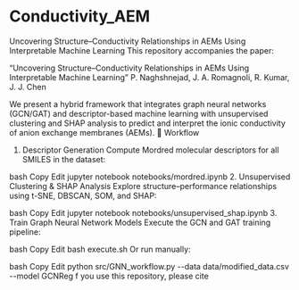 # Conductivity_AEM
Uncovering Structure–Conductivity Relationships in AEMs Using Interpretable Machine Learning
This repository accompanies the paper:

“Uncovering Structure–Conductivity Relationships in AEMs Using Interpretable Machine Learning”
P. Naghshnejad, J. A. Romagnoli, R. Kumar, J. J. Chen

We present a hybrid framework that integrates graph neural networks (GCN/GAT) and descriptor-based machine learning with unsupervised clustering and SHAP analysis to predict and interpret the ionic conductivity of anion exchange membranes (AEMs).
🚀 Workflow
1. Descriptor Generation
Compute Mordred molecular descriptors for all SMILES in the dataset:

bash
Copy
Edit
jupyter notebook notebooks/mordred.ipynb
2. Unsupervised Clustering & SHAP Analysis
Explore structure–performance relationships using t-SNE, DBSCAN, SOM, and SHAP:

bash
Copy
Edit
jupyter notebook notebooks/unsupervised_shap.ipynb
3. Train Graph Neural Network Models
Execute the GCN and GAT training pipeline:

bash
Copy
Edit
bash execute.sh
Or run manually:

bash
Copy
Edit
python src/GNN_workflow.py --data data/modified_data.csv --model GCNReg
f you use this repository, please cite

